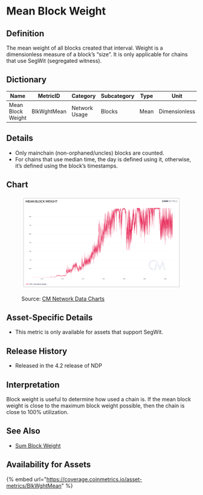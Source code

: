 # Mean Block Weight

## Definition

The mean weight of all blocks created that interval. Weight is a dimensionless measure of a block’s “size”. It is only applicable for chains that use SegWit (segregated witness).

## Dictionary

| Name              | MetricID    | Category      | Subcategory | Type | Unit          | Interval |
| ----------------- | ----------- | ------------- | ----------- | ---- | ------------- | -------- |
| Mean Block Weight | BlkWghtMean | Network Usage | Blocks      | Mean | Dimensionless | 1 day    |

## Details

* Only mainchain (non-orphaned/uncles) blocks are counted.
* For chains that use median time, the day is defined using it, otherwise, it’s defined using the block’s timestamps.

## Chart

<figure><img src="../../.gitbook/assets/Mean_Block_Weight.png" alt=""><figcaption><p>Source: <a href="https://charts.coinmetrics.io/network-data/#4251">CM Network Data Charts</a></p></figcaption></figure>

## Asset-Specific Details

* This metric is only available for assets that support SegWit.

## Release History

* Released in the 4.2 release of NDP

## Interpretation

Block weight is useful to determine how used a chain is. If the mean block weight is close to the maximum block weight possible, then the chain is close to 100% utilization.

## See Also

* [Sum Block Weight](https://docs.coinmetrics.io/asset-metrics/network-usage/blkwghttot?q=Sum+Block+Weight)

## Availability for Assets

{% embed url="https://coverage.coinmetrics.io/asset-metrics/BlkWghtMean" %}
